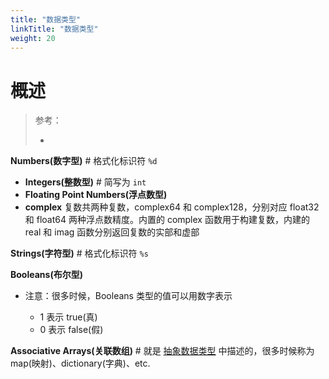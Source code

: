 ```yaml
---
title: "数据类型"
linkTitle: "数据类型"
weight: 20
---
```


# 概述

> 参考：
> 
> -

**Numbers(数字型)** # 格式化标识符 `%d`

  - **Integers(整数型)** # 简写为 `int`
  - **Floating Point Numbers(浮点数型)**
  - **complex** 复数共两种复数，complex64 和 complex128，分别对应 float32 和 float64 两种浮点数精度。内置的 complex 函数用于构建复数，内建的 real 和 imag 函数分别返回复数的实部和虚部

**Strings(字符型)** # 格式化标识符 `%s`

**Booleans(布尔型)**

- 注意：很多时候，Booleans 类型的值可以用数字表示

  - 1 表示 true(真)
  - 0 表示 false(假)

**Associative Arrays(关联数组)** # 就是 [抽象数据类型](docs/2.编程/计算机科学/Data%20Type%20AND%20Literal/抽象数据类型/抽象数据类型.md) 中描述的，很多时候称为 map(映射)、dictionary(字典)、etc.

